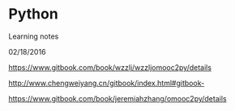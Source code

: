 # Python
Learning notes 

02/18/2016


https://www.gitbook.com/book/wzzlj/wzzljomooc2py/details


http://www.chengweiyang.cn/gitbook/index.html#gitbook-


https://www.gitbook.com/book/jeremiahzhang/omooc2py/details

